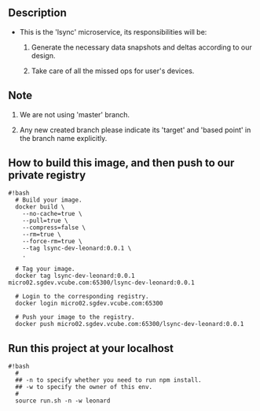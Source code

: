 ## Description

- This is the 'lsync' microservice, its responsibilities will be:

    1. Generate the necessary data snapshots and deltas according to our design.

    2. Take care of all the missed ops for user's devices.

## Note

1. We are not using 'master' branch.

2. Any new created branch please indicate its 'target' and 'based point' in the branch name explicitly.

## How to build this image, and then push to our private registry

```
#!bash
  # Build your image.
  docker build \
    --no-cache=true \
    --pull=true \
    --compress=false \
    --rm=true \
    --force-rm=true \
    --tag lsync-dev-leonard:0.0.1 \
    .

  # Tag your image.
  docker tag lsync-dev-leonard:0.0.1 micro02.sgdev.vcube.com:65300/lsync-dev-leonard:0.0.1

  # Login to the corresponding registry.
  docker login micro02.sgdev.vcube.com:65300

  # Push your image to the registry.
  docker push micro02.sgdev.vcube.com:65300/lsync-dev-leonard:0.0.1
```

## Run this project at your localhost

```
#!bash
  #
  ## -n to specify whether you need to run npm install.
  ## -w to specify the owner of this env.
  #
  source run.sh -n -w leonard
```


